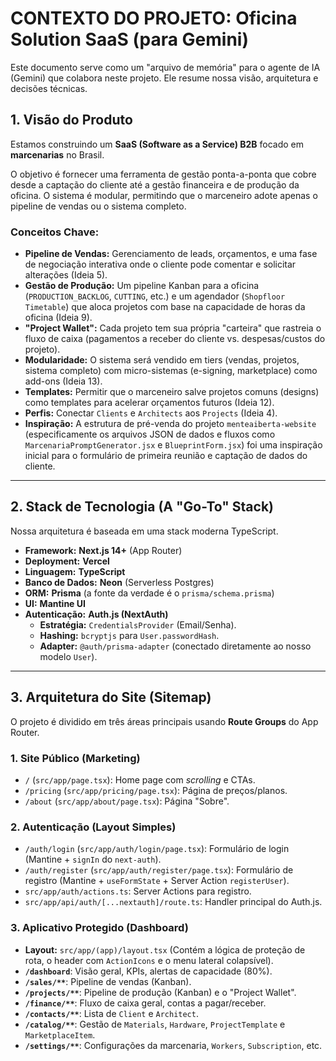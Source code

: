 # CONTEXTO DO PROJETO: Oficina Solution SaaS (para Gemini)

Este documento serve como um "arquivo de memória" para o agente de IA (Gemini) que colabora neste projeto. Ele resume nossa visão, arquitetura e decisões técnicas.

## 1. Visão do Produto

Estamos construindo um **SaaS (Software as a Service) B2B** focado em **marcenarias** no Brasil.

O objetivo é fornecer uma ferramenta de gestão ponta-a-ponta que cobre desde a captação do cliente até a gestão financeira e de produção da oficina. O sistema é modular, permitindo que o marceneiro adote apenas o pipeline de vendas ou o sistema completo.

### Conceitos Chave:
* **Pipeline de Vendas:** Gerenciamento de leads, orçamentos, e uma fase de negociação interativa onde o cliente pode comentar e solicitar alterações (Ideia 5).
* **Gestão de Produção:** Um pipeline Kanban para a oficina (`PRODUCTION_BACKLOG`, `CUTTING`, etc.) e um agendador (`Shopfloor Timetable`) que aloca projetos com base na capacidade de horas da oficina (Ideia 9).
* **"Project Wallet":** Cada projeto tem sua própria "carteira" que rastreia o fluxo de caixa (pagamentos a receber do cliente vs. despesas/custos do projeto).
* **Modularidade:** O sistema será vendido em tiers (vendas, projetos, sistema completo) com micro-sistemas (e-signing, marketplace) como add-ons (Ideia 13).
* **Templates:** Permitir que o marceneiro salve projetos comuns (designs) como templates para acelerar orçamentos futuros (Ideia 12).
* **Perfis:** Conectar `Clients` e `Architects` aos `Projects` (Ideia 4).
* **Inspiração:** A estrutura de pré-venda do projeto `menteaiberta-website` (especificamente os arquivos JSON de dados e fluxos como `MarcenariaPromptGenerator.jsx` e `BlueprintForm.jsx`) foi uma inspiração inicial para o formulário de primeira reunião e captação de dados do cliente.

---

## 2. Stack de Tecnologia (A "Go-To" Stack)

Nossa arquitetura é baseada em uma stack moderna TypeScript.

* **Framework:** **Next.js 14+** (App Router)
* **Deployment:** **Vercel**
* **Linguagem:** **TypeScript**
* **Banco de Dados:** **Neon** (Serverless Postgres)
* **ORM:** **Prisma** (a fonte da verdade é o `prisma/schema.prisma`)
* **UI:** **Mantine UI**
* **Autenticação:** **Auth.js (NextAuth)**
    * **Estratégia:** `CredentialsProvider` (Email/Senha).
    * **Hashing:** `bcryptjs` para `User.passwordHash`.
    * **Adapter:** `@auth/prisma-adapter` (conectado diretamente ao nosso modelo `User`).

---

## 3. Arquitetura do Site (Sitemap)

O projeto é dividido em três áreas principais usando **Route Groups** do App Router.

### 1. Site Público (Marketing)
* `/` (`src/app/page.tsx`): Home page com *scrolling* e CTAs.
* `/pricing` (`src/app/pricing/page.tsx`): Página de preços/planos.
* `/about` (`src/app/about/page.tsx`): Página "Sobre".

### 2. Autenticação (Layout Simples)
* `/auth/login` (`src/app/auth/login/page.tsx`): Formulário de login (Mantine + `signIn` do `next-auth`).
* `/auth/register` (`src/app/auth/register/page.tsx`): Formulário de registro (Mantine + `useFormState` + Server Action `registerUser`).
* `src/app/auth/actions.ts`: Server Actions para registro.
* `src/app/api/auth/[...nextauth]/route.ts`: Handler principal do Auth.js.

### 3. Aplicativo Protegido (Dashboard)
* **Layout:** `src/app/(app)/layout.tsx` (Contém a lógica de proteção de rota, o header com `ActionIcons` e o menu lateral colapsível).
* **`/dashboard`**: Visão geral, KPIs, alertas de capacidade (80%).
* **`/sales/**`**: Pipeline de vendas (Kanban).
* **`/projects/**`**: Pipeline de produção (Kanban) e o "Project Wallet".
* **`/finance/**`**: Fluxo de caixa geral, contas a pagar/receber.
* **`/contacts/**`**: Lista de `Client` e `Architect`.
* **`/catalog/**`**: Gestão de `Materials`, `Hardware`, `ProjectTemplate` e `MarketplaceItem`.
* **`/settings/**`**: Configurações da marcenaria, `Workers`, `Subscription`, etc.